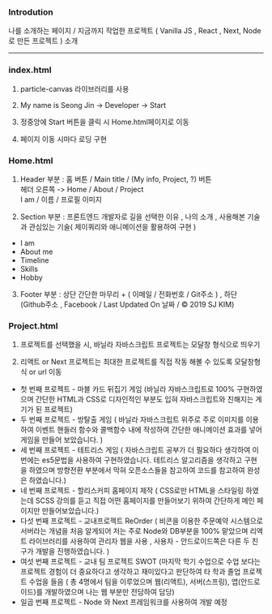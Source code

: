 ### Introdution

나를 소개하는 페이지 / 지금까지 작업한 프로젝트 ( Vanilla JS , React , Next, Node로 만든 프로젝트 ) 소개

---

### index.html

1. particle-canvas 라이브러리를 사용

2. My name is Seong Jin -> Developer -> Start 

3. 정중앙에 Start 버튼을 클릭 시 Home.html페이지로 이동

4. 페이지 이동 시마다 로딩 구현

### Home.html

1. Header 부분 : 홈 버튼 / Main title / (My info, Project, ?) 버튼  
   헤더 오른쪽  -> Home / About / Project  
   I am / 이름 / 프로필 이미지

2. Section 부분 : 프론트엔드 개발자로 길을 선택한 이유 , 나의 소개 , 사용해본 기술과 관심있는 기술( 제이쿼리와 애니메이션을 활용하여 구현 )  

<ul>
<li>I am</li>
<li>About me</li>
<li>Timeline</li>
<li>Skills</li>
<li>Hobby</li>
</ul>

3. Footer 부분 : 상단 간단한 마무리 + ( 이메일 / 전화번호 / Git주소 ) , 하단 (Github주소 , Facebook / Last Updated On 날짜 / © 2019 SJ KIM)

### Project.html

1. 프로젝트를 선택했을 시, 바닐라 자바스크립트 프로젝트는 모달창 형식으로 띄우기

2. 리액트 or Next 프로젝트는 최대한 프로젝트를 직접 작동 해볼 수 있도록 모달창형식 or url 이동

<ul>
<li>첫 번째 프로젝트 - 마블 카드 뒤집기 게임 (바닐라 자바스크립트로 100% 구현하였으며 간단한 HTML과 CSS로 디자인적인 부분도 입혀 자바스크립트와 친해지는 계기가 된 프로젝트)</li>
<li>두 번째 프로젝트 - 방탈출 게임 ( 바닐라 자바스크립트 위주로 주로 이미지를 이용하여 이벤트 핸들러 함수와 콜백함수 내에 작성하여  간단한 애니메이션 효과를 넣어 게임을 만들어 보았습니다. ) </li>
<li>세 번째 프로젝트 - 테트리스 게임 ( 자바스크립트 공부가 더 필요하다 생각하여 이번에는 es5문법을 사용하여 구현하였습니다. 테트리스 알고리즘을 생각하고 구현을 하였으며 방향전환 부분에서 막혀 오픈소스들을 참고하여 코드를 참고하여 완성은 하였습니다.)</li>
<li>네 번째 프로젝트 - 할리스커피 홈페이지 제작 ( CSS로만 HTML을 스타일링 하였는데 SCSS 강의를 듣고 직접 어떤 홈페이지를 만들어보기 위하여 간단하게 메인 페이지만 만들어보았습니다.)</li>
<li>다섯 번째 프로젝트 - 교내프로젝트 ReOrder ( 비콘을 이용한 주문예약 시스템으로 서버라는 개념을 처음 알게되어 저는 주로 Node와 DB부분을 100% 맡았으며 리액트 라이브러리를 사용하여 관리자 웹을 사용 , 사용자 - 안드로이드쪽은 다른 두 친구가 개발을 진행하였습니다. )</li>
<li>여섯 번째 프로젝트 - 교내 팀 프로젝트 SWOT (마지막 학기 수업으로 수업 보다는 프로젝트 경험이 더 중요하다고 생각하고 재미있다고 판단하여 타 학과 졸업 프로젝트 수업을 들음 ( 총 4명에서 팀을 이루었으며 웹(리액트), 서버(스프링), 앱(안드로이드)를 개발하였으며 나는 웹 부분만 전담하여 담당) </li>
<li>일곱 번째 프로젝트 - Node 와 Next 프레임워크를 사용하여 개발 예정</li>
</ul>
